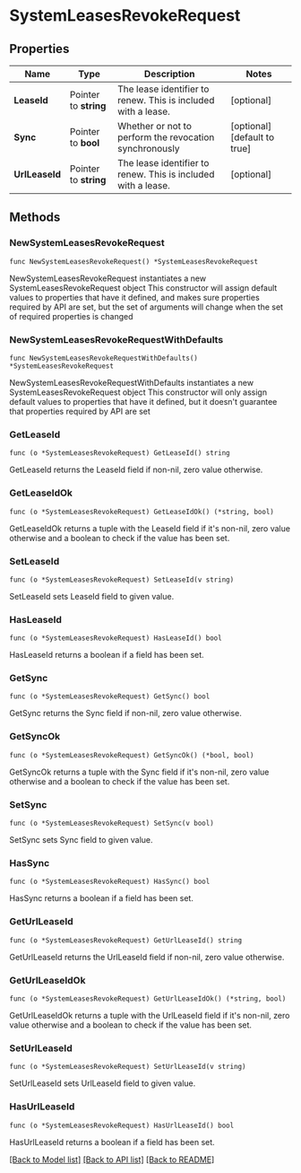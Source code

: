 # SystemLeasesRevokeRequest

## Properties

Name | Type | Description | Notes
------------ | ------------- | ------------- | -------------
**LeaseId** | Pointer to **string** | The lease identifier to renew. This is included with a lease. | [optional] 
**Sync** | Pointer to **bool** | Whether or not to perform the revocation synchronously | [optional] [default to true]
**UrlLeaseId** | Pointer to **string** | The lease identifier to renew. This is included with a lease. | [optional] 

## Methods

### NewSystemLeasesRevokeRequest

`func NewSystemLeasesRevokeRequest() *SystemLeasesRevokeRequest`

NewSystemLeasesRevokeRequest instantiates a new SystemLeasesRevokeRequest object
This constructor will assign default values to properties that have it defined,
and makes sure properties required by API are set, but the set of arguments
will change when the set of required properties is changed

### NewSystemLeasesRevokeRequestWithDefaults

`func NewSystemLeasesRevokeRequestWithDefaults() *SystemLeasesRevokeRequest`

NewSystemLeasesRevokeRequestWithDefaults instantiates a new SystemLeasesRevokeRequest object
This constructor will only assign default values to properties that have it defined,
but it doesn't guarantee that properties required by API are set

### GetLeaseId

`func (o *SystemLeasesRevokeRequest) GetLeaseId() string`

GetLeaseId returns the LeaseId field if non-nil, zero value otherwise.

### GetLeaseIdOk

`func (o *SystemLeasesRevokeRequest) GetLeaseIdOk() (*string, bool)`

GetLeaseIdOk returns a tuple with the LeaseId field if it's non-nil, zero value otherwise
and a boolean to check if the value has been set.

### SetLeaseId

`func (o *SystemLeasesRevokeRequest) SetLeaseId(v string)`

SetLeaseId sets LeaseId field to given value.

### HasLeaseId

`func (o *SystemLeasesRevokeRequest) HasLeaseId() bool`

HasLeaseId returns a boolean if a field has been set.

### GetSync

`func (o *SystemLeasesRevokeRequest) GetSync() bool`

GetSync returns the Sync field if non-nil, zero value otherwise.

### GetSyncOk

`func (o *SystemLeasesRevokeRequest) GetSyncOk() (*bool, bool)`

GetSyncOk returns a tuple with the Sync field if it's non-nil, zero value otherwise
and a boolean to check if the value has been set.

### SetSync

`func (o *SystemLeasesRevokeRequest) SetSync(v bool)`

SetSync sets Sync field to given value.

### HasSync

`func (o *SystemLeasesRevokeRequest) HasSync() bool`

HasSync returns a boolean if a field has been set.

### GetUrlLeaseId

`func (o *SystemLeasesRevokeRequest) GetUrlLeaseId() string`

GetUrlLeaseId returns the UrlLeaseId field if non-nil, zero value otherwise.

### GetUrlLeaseIdOk

`func (o *SystemLeasesRevokeRequest) GetUrlLeaseIdOk() (*string, bool)`

GetUrlLeaseIdOk returns a tuple with the UrlLeaseId field if it's non-nil, zero value otherwise
and a boolean to check if the value has been set.

### SetUrlLeaseId

`func (o *SystemLeasesRevokeRequest) SetUrlLeaseId(v string)`

SetUrlLeaseId sets UrlLeaseId field to given value.

### HasUrlLeaseId

`func (o *SystemLeasesRevokeRequest) HasUrlLeaseId() bool`

HasUrlLeaseId returns a boolean if a field has been set.


[[Back to Model list]](../README.md#documentation-for-models) [[Back to API list]](../README.md#documentation-for-api-endpoints) [[Back to README]](../README.md)


